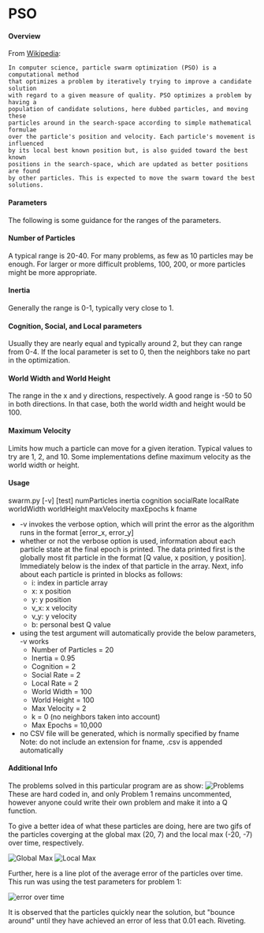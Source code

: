 # PSO
#### Overview
From [Wikipedia](http://en.wikipedia.org/wiki/Particle_swarm_optimization):
```
In computer science, particle swarm optimization (PSO) is a computational method 
that optimizes a problem by iteratively trying to improve a candidate solution 
with regard to a given measure of quality. PSO optimizes a problem by having a 
population of candidate solutions, here dubbed particles, and moving these 
particles around in the search-space according to simple mathematical formulae 
over the particle's position and velocity. Each particle's movement is influenced 
by its local best known position but, is also guided toward the best known 
positions in the search-space, which are updated as better positions are found 
by other particles. This is expected to move the swarm toward the best solutions.
```
#### Parameters
The following is some guidance for the ranges of the parameters. 

#### Number of Particles
A typical range is 20-40. For many problems, as few as 10 particles may be 
enough. For larger or more difficult problems, 100, 200, or more particles 
might be more appropriate. 

#### Inertia
Generally the range is 0-1, typically very close to 1. 

#### Cognition, Social, and Local parameters
Usually they are nearly equal and typically around 2, but they can range 
from 0-4. If the local parameter is set to 0, then the neighbors take no 
part in the optimization.

#### World Width and World Height
The range in the x and y directions, respectively. A good range is 
-50 to 50 in both directions. In that case, both the world width and height 
would be 100. 

#### Maximum Velocity
Limits how much a particle can move for a given iteration. Typical values 
to try are 1, 2, and 10. Some implementations define maximum velocity as the 
world width or height. 

#### Usage
swarm.py [-v] [test] numParticles inertia cognition socialRate localRate 
worldWidth worldHeight maxVelocity maxEpochs k fname

* -v invokes the verbose option, which will print the error as the algorithm
runs in the format [error_x, error_y]
* whether or not the verbose option is used, information about each particle
state at the final epoch is printed. The data printed first is the globally
most fit particle in the format [Q value, x position, y position]. Immediately
below is the index of that particle in the array. Next, info about each 
particle is printed in blocks as follows:
    * i:   index in particle array
    * x:   x position
    * y:   y position
    * v_x: x velocity
    * v_y: y velocity
    * b:   personal best Q value
* using the test argument will automatically provide the below parameters, -v works
    * Number of Particles = 20
    * Inertia             = 0.95
    * Cognition           = 2
    * Social Rate         = 2
    * Local Rate          = 2
    * World Width         = 100
    * World Height        = 100
    * Max Velocity        = 2
    * k                   = 0 (no neighbors taken into account)
    * Max Epochs          = 10,000
* no CSV file will be generated, which is normally specified by fname
Note: do not include an extension for fname, .csv is appended automatically

#### Additional Info
The problems solved in this particular program are as show:
![Problems](http://i.imgur.com/G6yKPUZ.png)
These are hard coded in, and only Problem 1 remains uncommented, however
anyone could write their own problem and make it into a Q function.

To give a better idea of what these particles are doing, here are two gifs
of the particles coverging at the global max (20, 7) and the local max
(-20, -7) over time, respectively.

![Global Max](http://i.imgur.com/C6EIyyZ.gif) ![Local Max](http://i.imgur.com/hVmY8DB.gif)

Further, here is a line plot of the average error of the particles over time.
This run was using the test parameters for problem 1:

![error over time](http://i.imgur.com/qgeQQ4k.jpg)

It is observed that the particles quickly near the solution, but "bounce around"
until they have achieved an error of less that 0.01 each. Riveting.
